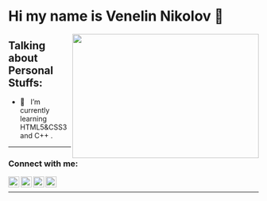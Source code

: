# Hi my name is Venelin Nikolov 👋

<img align="right" height="250" width="375" alt="" src="https://challengepost-s3-challengepost.netdna-ssl.com/photos/production/software_photos/000/456/275/datas/original.gif" />

## Talking about Personal Stuffs:

- 🚀 &nbsp; I’m currently learning HTML5&CSS3 and C++ .

<hr>

### Connect with me:

<a href ="http://www.google.com" ><img align="left" alt="fb" width="22px" src="https://cdn.jsdelivr.net/npm/simple-icons@v3/icons/youtube.svg" /><a/>
<img align="left" alt="https://outlook.office.com/mail/inbox" width="22px" src="https://cdn.jsdelivr.net/npm/simple-icons@v3/icons/twitter.svg" />
<img align="left" alt="codeSTACKr | LinkedIn" width="22px" src="https://cdn.jsdelivr.net/npm/simple-icons@v3/icons/linkedin.svg" />
<img align="left" alt="codeSTACKr | Instagram" width="22px" src="https://cdn.jsdelivr.net/npm/simple-icons@v3/icons/instagram.svg" />
<br>
<hr>
